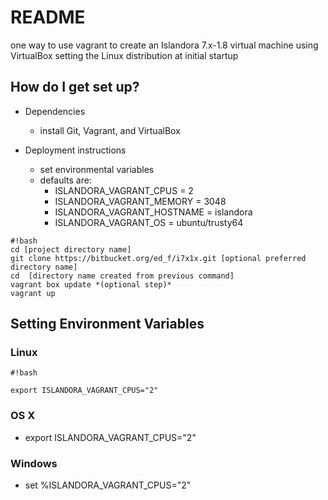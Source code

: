 # README #

one way to use vagrant to create an Islandora 7.x-1.8 virtual machine using VirtualBox setting the Linux distribution at initial startup

## How do I get set up? ##

* Dependencies
     * install Git, Vagrant, and VirtualBox

* Deployment instructions
     * set environmental variables 
     * defaults are:
          * ISLANDORA_VAGRANT_CPUS  = 2
          * ISLANDORA_VAGRANT_MEMORY = 3048
          * ISLANDORA_VAGRANT_HOSTNAME = islandora
          * ISLANDORA_VAGRANT_OS  = ubuntu/trusty64

```
#!bash
cd [project directory name]
git clone https://bitbucket.org/ed_f/i7x1x.git [optional preferred directory name]
cd  [directory name created from previous command]
vagrant box update *(optional step)*
vagrant up
```

## Setting Environment Variables ##

### Linux ###

```
#!bash

export ISLANDORA_VAGRANT_CPUS="2"
```

### OS X ###
* export ISLANDORA_VAGRANT_CPUS="2"
### Windows ###
* set %ISLANDORA_VAGRANT_CPUS="2"